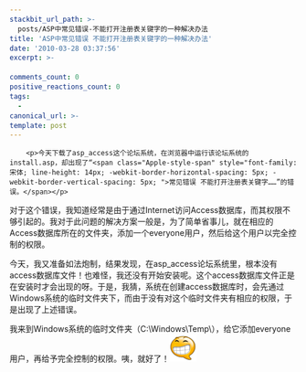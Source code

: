 ```yaml
---
stackbit_url_path: >-
  posts/ASP中常见错误-不能打开注册表关键字的一种解决办法
title: 'ASP中常见错误 不能打开注册表关键字的一种解决办法'
date: '2010-03-28 03:37:56'
excerpt: >-
  
comments_count: 0
positive_reactions_count: 0
tags: 
  - 
canonical_url: >-
template: post
---
```


        <p>今天下载了asp_access这个论坛系统，在浏览器中运行该论坛系统的install.asp，却出现了“<span class="Apple-style-span" style="font-family: 宋体; line-height: 14px; -webkit-border-horizontal-spacing: 5px; -webkit-border-vertical-spacing: 5px; ">常见错误 不能打开注册表关键字……”的错误。</span></p>
<p>对于这个错误，我知道经常是由于通过Internet访问Access数据库，而其权限不够引起的。我对于此问题的解决方案一般是，为了简单省事儿，就在相应的Access数据库所在的文件夹，添加一个everyone用户，然后给这个用户以完全控制的权限。</p>
<p>今天，我又准备如法炮制，结果发现，在asp_access论坛系统里，根本没有access数据库文件！也难怪，我还没有开始安装呢。这个access数据库文件正是在安装时才会出现的呀。于是，我猜，系统在创建access数据库时，会先通过Windows系统的临时文件夹下，而由于没有对这个临时文件夹有相应的权限，于是出现了上述错误。</p>
<p>我来到Windows系统的临时文件夹（C:\Windows\Temp\），给它添加everyone用户，再给予完全控制的权限。咦，就好了！<img alt="" src="https://raw.githubusercontent.com/Jeff-Tian/blogengine.net/master/Source/BlogEngine/BlogEngine.NET/App_Data/files/image_214.png"></p>
<p>&nbsp;</p>
      